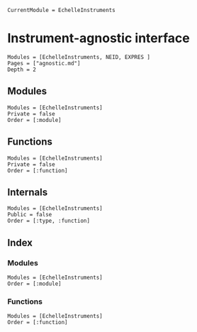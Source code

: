 ```@meta
CurrentModule = EchelleInstruments
```

# Instrument-agnostic interface

```@contents
Modules = [EchelleInstruments, NEID, EXPRES ]
Pages = ["agnostic.md"]
Depth = 2
```

## Modules
```@autodocs
Modules = [EchelleInstruments]
Private = false
Order = [:module]
```

## Functions
```@autodocs
Modules = [EchelleInstruments]
Private = false
Order = [:function]
```

## Internals
```@autodocs
Modules = [EchelleInstruments]
Public = false
Order = [:type, :function]
```

## Index
### Modules
```@index
Modules = [EchelleInstruments]
Order = [:module]
```

### Functions
```@index
Modules = [EchelleInstruments]
Order = [:function]
```
